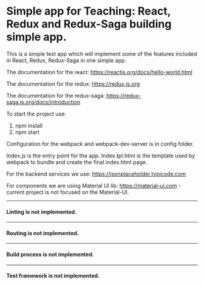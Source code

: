 # Simple app for Teaching: React, Redux and Redux-Saga building simple app.
This is a simple test app which will implement some of the features included in React, Redux, Redux-Saga in one simple app.

The documentation for the react:
https://reactjs.org/docs/hello-world.html

The documentation for the redux:
https://redux.js.org

The documentation for the redux-saga:
https://redux-saga.js.org/docs/introduction

To start the project use:
1. npm install
2. npm start

Configuration for the webpack and webpack-dev-server is in config folder.

Index.js is the entry point for the app.
Index.tpl.html is the template used by webpack to bundle and create the final index.html page.

For the backend services we use:
https://jsonplaceholder.typicode.com

For components we are using Material UI lib:
https://material-ui.com - current project is not focused on the Material-UI.

---
#### Linting is not implemented. 

---
#### Routing is not implemented. 

---
#### Build process is not implemented. 

---
#### Test framework is not implemented.
